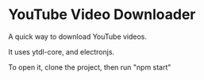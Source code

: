 # YouTube Video Downloader

A quick way to download YouTube videos.

It uses ytdl-core, and electronjs.

To open it, clone the project, then run "npm start"
